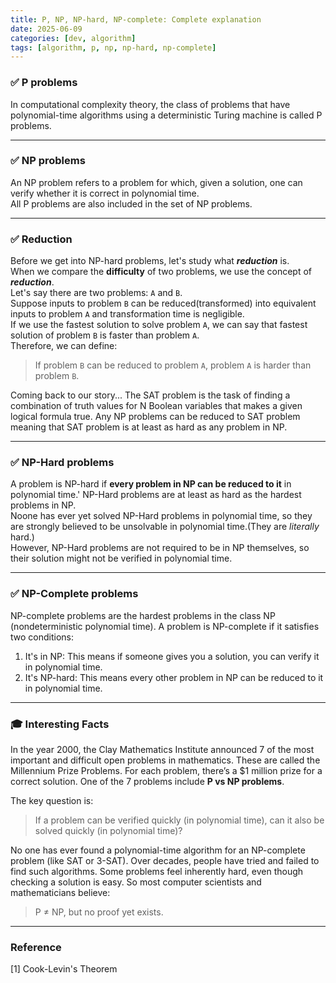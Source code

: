 ```yaml
---
title: P, NP, NP-hard, NP-complete: Complete explanation
date: 2025-06-09
categories: [dev, algorithm]
tags: [algorithm, p, np, np-hard, np-complete]
---
```


### ✅ P problems

In computational complexity theory, the class of problems that have polynomial-time algorithms using a deterministic Turing machine is called P problems.

---

### ✅ NP problems

An NP problem refers to a problem for which, given a solution, one can verify whether it is correct in polynomial time.  
All P problems are also included in the set of NP problems.

---

### ✅ Reduction

Before we get into NP-hard problems, let's study what **_reduction_** is.  
When we compare the **difficulty** of two problems, we use the concept of **_reduction_**.  
Let's say there are two problems: `A` and `B`.  
Suppose inputs to problem `B` can be reduced(transformed) into equivalent inputs to problem `A` and transformation time is negligible.  
If we use the fastest solution to solve problem `A`, we can say that fastest solution of problem `B` is faster than problem `A`.  
Therefore, we can define:  
> If problem `B` can be reduced to problem `A`, problem `A` is harder than problem `B`.

Coming back to our story...
The SAT problem is the task of finding a combination of truth values for N Boolean variables that makes a given logical formula true.
Any NP problems can be reduced to SAT problem meaning that SAT problem is at least as hard as any problem in NP.

---

### ✅ NP-Hard problems

A problem is NP-hard if **every problem in NP can be reduced to it** in polynomial time.' 
NP-Hard problems are at least as hard as the hardest problems in NP.  
Noone has ever yet solved NP-Hard problems in polynomial time, so they are strongly believed to be unsolvable in polynomial time.(They are _literally_ hard.)  
However, NP-Hard problems are not required to be in NP themselves, so their solution might not be verified in polynomial time.

---

### ✅ NP-Complete problems
NP-complete problems are the hardest problems in the class NP (nondeterministic polynomial time).
A problem is NP-complete if it satisfies two conditions:
1. It's in NP:
This means if someone gives you a solution, you can verify it in polynomial time.
2. It's NP-hard:
This means every other problem in NP can be reduced to it in polynomial time.

---

### 🎓 Interesting Facts

In the year 2000, the Clay Mathematics Institute announced 7 of the most important and difficult open problems in mathematics. These are called the Millennium Prize Problems. For each problem, there’s a $1 million prize for a correct solution.
One of the 7 problems include **P vs NP problems**.

The key question is:
> If a problem can be verified quickly (in polynomial time), can it also be solved quickly (in polynomial time)?

No one has ever found a polynomial-time algorithm for an NP-complete problem (like SAT or 3-SAT).
Over decades, people have tried and failed to find such algorithms.
Some problems feel inherently hard, even though checking a solution is easy.
So most computer scientists and mathematicians believe:
> P ≠ NP, but no proof yet exists.

---

### Reference
[1] Cook-Levin's Theorem

